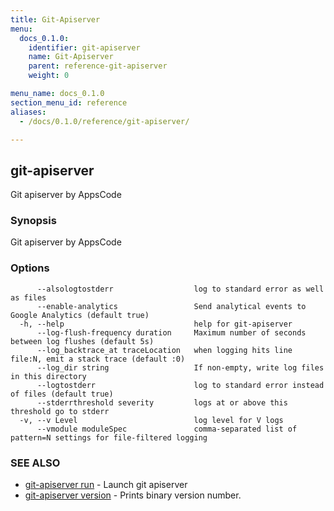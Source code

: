 ```yaml
---
title: Git-Apiserver
menu:
  docs_0.1.0:
    identifier: git-apiserver
    name: Git-Apiserver
    parent: reference-git-apiserver
    weight: 0

menu_name: docs_0.1.0
section_menu_id: reference
aliases:
  - /docs/0.1.0/reference/git-apiserver/

---
```

## git-apiserver

Git apiserver by AppsCode

### Synopsis

Git apiserver by AppsCode

### Options

```
      --alsologtostderr                  log to standard error as well as files
      --enable-analytics                 Send analytical events to Google Analytics (default true)
  -h, --help                             help for git-apiserver
      --log-flush-frequency duration     Maximum number of seconds between log flushes (default 5s)
      --log_backtrace_at traceLocation   when logging hits line file:N, emit a stack trace (default :0)
      --log_dir string                   If non-empty, write log files in this directory
      --logtostderr                      log to standard error instead of files (default true)
      --stderrthreshold severity         logs at or above this threshold go to stderr
  -v, --v Level                          log level for V logs
      --vmodule moduleSpec               comma-separated list of pattern=N settings for file-filtered logging
```

### SEE ALSO

* [git-apiserver run](/docs/reference/git-apiserver/git-apiserver_run.md)	 - Launch git apiserver
* [git-apiserver version](/docs/reference/git-apiserver/git-apiserver_version.md)	 - Prints binary version number.

